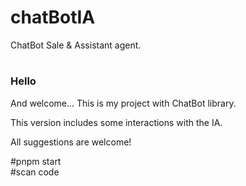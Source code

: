 # chatBotIA

ChatBot Sale & Assistant agent. 

# <h3>Hello</h3>And welcome... This is my project with ChatBot library. 
This version includes some interactions with the IA.<br>

All suggestions are welcome!



 #pnpm start<br>
 #scan code 
